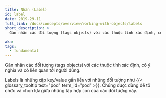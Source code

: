 ```yaml
---
title: Nhãn (Label)
id: label
date: 2019-29-11
full_link: /docs/concepts/overview/working-with-objects/labels
short_description: >
  Gán nhãn các đối tượng (tags objects) với các thuộc tính xác định, có ý nghĩa và có liên quan tới người dùng.

aka:
tags:
  - fundamental
---
```


Gán nhãn các đối tượng (tags objects) với các thuộc tính xác định, có ý nghĩa và có liên quan tới người dùng.

<!--more-->

Labels là những cặp key/value gắn liền với những đối tượng như {{< glossary_tooltip text="pod" term_id="pod" >}}. Chúng được dùng để tổ chức và chọn lựa giữa những tập hợp con của các đối tượng này.
